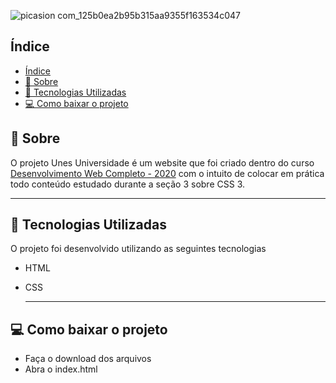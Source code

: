 ![picasion com_125b0ea2b95b315aa9355f163534c047](https://user-images.githubusercontent.com/73719899/113231133-ecb1cd80-9270-11eb-8e9c-24e5118df894.gif)

## Índice
- [Índice](#índice)
- [📝 Sobre](#-sobre)
- [👾 Tecnologias Utilizadas](#-tecnologias-utilizadas)
- [💻 Como baixar o projeto](#-como-baixar-o-projeto)

## 📝 Sobre 
O projeto Unes Universidade é um website que foi criado dentro do curso [Desenvolvimento Web Completo - 2020](https://www.udemy.com/course/web-completo/) com o intuito de colocar em prática todo conteúdo estudado durante a seção  3 sobre CSS 3. 

---
## 👾 Tecnologias Utilizadas 
O projeto foi desenvolvido utilizando as seguintes tecnologias 
- HTML  
- CSS

  ---
## 💻 Como baixar o projeto 
- Faça o download dos arquivos
- Abra o index.html
